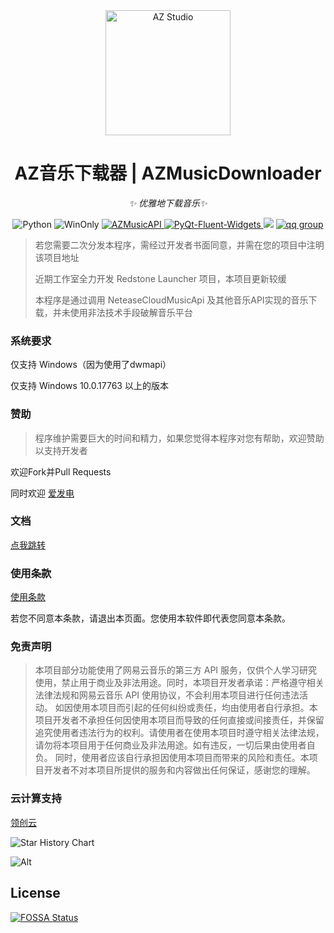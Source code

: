 <div align="center">

<a href="https://azteam.cn/">
    <img src="https://s21.ax1x.com/2024/05/22/pkM7IRs.png" width="200" height="200" alt="AZ Studio">
  </a>

# AZ音乐下载器 | AZMusicDownloader

_✨ 优雅地下载音乐✨_

<p align="center">
  <img src="https://img.shields.io/badge/Python-3.8%2B-blue?logo=python" alt="Python">
  <img src="https://img.shields.io/badge/Windows-≥17763-pink?logo=windows" alt="WinOnly">
  <a href="https://pypi.org/project/AZMusicAPI/">
    <img src="https://img.shields.io/badge/AZMusicAPI-1.5.1-green" alt="AZMusicAPI">
  </a>
  <a href="https://github.com/zhiyiYo/PyQt-Fluent-Widgets/">
    <img src="https://img.shields.io/badge/PyQt_Fluent_Widgets-red" alt="PyQt-Fluent-Widgets">
  </a>
<a href="https://app.fossa.com/projects/git%2Bgithub.com%2FAZ-Studio-2023%2FAZMusicDownloader?ref=badge_shield" alt="FOSSA Status"><img src="https://app.fossa.com/api/projects/git%2Bgithub.com%2FAZ-Studio-2023%2FAZMusicDownloader.svg?type=shield"/></a>
  <a href="https://qm.qq.com/q/oq5eFBmugE">
    <img src="https://img.shields.io/badge/AZ_Studio%E4%BA%A4%E6%B5%81%E7%BE%A4-929571596-yellow" alt="qq group">
  </a>
</p>

</div>

> 若您需要二次分发本程序，需经过开发者书面同意，并需在您的项目中注明该项目地址
> 
> 近期工作室全力开发 Redstone Launcher 项目，本项目更新较缓
> 
> 本程序是通过调用 NeteaseCloudMusicApi 及其他音乐API实现的音乐下载，并未使用非法技术手段破解音乐平台

### 系统要求

仅支持 Windows（因为使用了dwmapi）

仅支持 Windows 10.0.17763 以上的版本

### 赞助

> 程序维护需要巨大的时间和精力，如果您觉得本程序对您有帮助，欢迎赞助以支持开发者

欢迎Fork并Pull Requests

同时欢迎
<a href="https://afdian.net/a/chen_mo">爱发电</a>

### 文档

<a href="https://md.azteam.cn/docs">点我跳转</a>

### 使用条款

[使用条款](https://md.azteam.cn/docs/rule)

若您不同意本条款，请退出本页面。您使用本软件即代表您同意本条款。

### 免责声明

> 本项目部分功能使用了网易云音乐的第三方 API 服务，仅供个人学习研究使用，禁止用于商业及非法用途。同时，本项目开发者承诺：严格遵守相关法律法规和网易云音乐 API 使用协议，不会利用本项目进行任何违法活动。 如因使用本项目而引起的任何纠纷或责任，均由使用者自行承担。本项目开发者不承担任何因使用本项目而导致的任何直接或间接责任，并保留追究使用者违法行为的权利。请使用者在使用本项目时遵守相关法律法规，请勿将本项目用于任何商业及非法用途。如有违反，一切后果由使用者自负。 同时，使用者应该自行承担因使用本项目而带来的风险和责任。本项目开发者不对本项目所提供的服务和内容做出任何保证，感谢您的理解。

### 云计算支持

[领创云](https://www.lcyidc.com/)

![Star History Chart](https://api.star-history.com/svg?repos=AZ-Studio-2023/AZMusicDownloader&type=Date)

![Alt](https://repobeats.axiom.co/api/embed/c3811b9d467134f4fe12b9dd9e1c3f72030e2e7f.svg "Repobeats analytics image")



## License
[![FOSSA Status](https://app.fossa.com/api/projects/git%2Bgithub.com%2FAZ-Studio-2023%2FAZMusicDownloader.svg?type=large)](https://app.fossa.com/projects/git%2Bgithub.com%2FAZ-Studio-2023%2FAZMusicDownloader?ref=badge_large)
